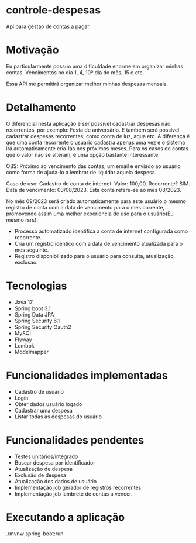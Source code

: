 # controle-despesas
Api para gestao de contas a pagar.

# Motivação

Eu particularmente possuo uma dificuldade enorme em organizar minhas contas.
Vencimentos no dia 1, 4, 10º dia do mês, 15 e etc.

Essa API me permitirá organizar melhor minhas despesas mensais.

# Detalhamento

O diferencial nesta aplicação é ser possível cadastrar despesas não recorrentes, por exemplo: Festa de aniversário.
E também será possível cadastrar despesas recorrentes, como conta de luz, agua etc.
A diferença é que uma conta recorrente o usuário cadastra apenas uma vez e o sistema irá automaticamente cria-las nos próximos meses.
Para os casos de contas que o valor nao se alteram, é uma opção bastante interessante.

OBS: Próximo ao vencimento das contas, um email é enviado ao usuário como forma de ajuda-lo a lembrar de liquidar aquela despesa.

Caso de uso:
Cadastro de conta de internet. Valor: 100,00. Recorrente? SIM. Data de vencimento: 03/08/2023.
Esta conta refere-se ao mes 08/2023.

No mês 09/2023 será criado automaticamente para este usuário o mesmo registro de conta com a data de vencimento para o mes corrente,
promovendo assim uma melhor experiencia de uso para o usuário(Eu mesmo rsrs).

- Processo automatizado identifica a conta de internet configurada como recorrente.
- Cria um registro identico com a data de vencimento atualizada para o mes seguinte.
- Registro disponibilizado para o usuário para consulta, atualização, exclusao.

# Tecnologias

- Java 17
- Spring boot 3.1
- Spring Data JPA
- Spring Security 6.1
- Spring Security Oauth2
- MySQL
- Flyway
- Lombok
- Modelmapper
  
# Funcionalidades implementadas

- Cadastro de usuário
- Login
- Obter dados usuário logado
- Cadastrar uma despesa
- Listar todas as despesas do usuário

# Funcionalidades pendentes

- Testes unitários/integrado
- Buscar despesa por identificador
- Atualização de despesa
- Exclusão de despesa
- Atualização dos dados de usuário
- Implementação job gerador de registros recorrentes
- Implementação job lembrete de contas a vencer.

# Executando a aplicação 

.\mvnw spring-boot:run


